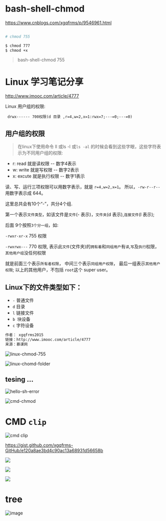# bash-shell-chmod

https://www.cnblogs.com/xgqfrms/p/9546961.html

```sh
    
# chmod 755

$ chmod 777
$ chmod +x

```


> bash-shell-chmod 755




# Linux 学习笔记分享

http://www.imooc.com/article/4777

Linux 用户组的权限:

` drwx------ 700权限(d 目录 ,r=4,w=2,x=1:rwx=7;---=0;---=0)`

## 用户组的权限

> 在linux下使用命令 ll 或ls -l 或`ls -al` 的时候会看到这些字眼，这些字符表示为不同用户组的权限:

* r: read 就是读权限 -- 数字4表示
* w: write 就是写权限 -- 数字2表示
* x: excute 就是执行权限 -- 数字1表示

读、写、运行三项权限可以用数字表示，就是 `r=4,w=2,x=1`。
所以，`-rw-r--r--` 用数字表示成 644。

这里总共会有10个“-”，共分4个组.

第一个表示`文件类型`，如该文件是`文件`(- 表示)，`文件夹`(d 表示),`连接文件`(l 表示);

后面 9个按照`3个分一组`，如:

`-rwxr-xr-x`  755 权限

`-rwxrwx---` 770 权限,
表示此`文件`(文件夹)的`拥有着`和`同组用户`有`读`,`写`及`执行`权限，
`其他用户组`没任何权限

就是前面三个表示`所有者权限`，
中间三个表示`同组用户权限`，
最后一组表示`其他用户权限`;
以上的其他用户，不包括 `root`这个 super user。

## Linux下的文件类型如下：

* `-` 普通文件
* `d` 目录
* `l` 链接文件
* `b `块设备
* `c` 字符设备


```md
作者： xgqfrms2015 
链接：http://www.imooc.com/article/4777
来源：慕课网
```

![linux-chmod-755](https://user-images.githubusercontent.com/18028768/26973351-aad01b90-4d48-11e7-9911-59dcd44a8f61.png)

![linux-chomd-folder](https://user-images.githubusercontent.com/18028768/26973352-aad08aa8-4d48-11e7-8b6f-2e461130c3e9.png)




## tesing ...



![hello-sh-error](https://user-images.githubusercontent.com/18028768/26973349-aacdae78-4d48-11e7-8cc8-45ca293e665e.png)


![cmd-chmod](https://user-images.githubusercontent.com/18028768/26973406-fb12ca1c-4d48-11e7-9fc0-7fe8e4f9d734.png)

# CMD `clip`

![cmd clip](https://user-images.githubusercontent.com/18028768/26973350-aace0d50-4d48-11e7-9db3-ad3d07559a77.png)



https://gist.github.com/xgqfrms-GitHub/e120a8ae3bd4c90ac13a68931d56658b


![](https://camo.githubusercontent.com/95f1c42872d0fb9be1bd3b414021b22173687fb5/68747470733a2f2f696d672e6c61626e6f6c2e6f72672f64692f636f70792d746f2d636c6970626f6172642e676966)


![](https://user-images.githubusercontent.com/18028768/27523171-16690b92-5a5e-11e7-847c-a5776c36df64.png)

![](https://user-images.githubusercontent.com/18028768/26973350-aace0d50-4d48-11e7-9db3-ad3d07559a77.png)

# tree

![image](https://user-images.githubusercontent.com/29531779/35543382-c757e4fe-059f-11e8-9135-b258e96fc921.png)
